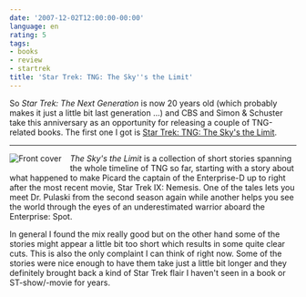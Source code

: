 ```yaml
---
date: '2007-12-02T12:00:00-00:00'
language: en
rating: 5
tags:
- books
- review
- startrek
title: 'Star Trek: TNG: The Sky''s the Limit'
---
```



So *Star Trek: The Next Generation* is now 20 years old (which probably
makes it just a little bit last generation ...) and CBS and Simon & Schuster
take this anniversary as an opportunity for releasing a couple of TNG-related
books. The first one I got is [Star Trek: TNG: The Sky's the Limit](http://www.simonsays.com/content/book.cfm?tab=24&pid=537604).


-------------------------------

<img src="http://zerokspot.com/uploads/skys_the_limit.jpg" alt="Front cover" style="float:left;margin:0 15px 15px 0" />

*The Sky's the Limit* is a collection of short stories spanning
the whole timeline of TNG so far, starting with a story about what happened
to make Picard the captain of the Enterprise-D up to right after the 
most recent movie, Star Trek IX: Nemesis. One of the tales lets you meet
Dr. Pulaski from the second season again while another helps you see
the world through the eyes of an underestimated warrior aboard the Enterprise:
Spot.

In general I found the mix really good but on the other hand some of the 
stories might appear a little bit too short which results in some quite 
clear cuts. This is also the only complaint I can think of right now. 
Some of the stories were nice enough to have them take just a little bit 
longer and they definitely brought back a kind of Star Trek flair I haven't
seen in a book or ST-show/-movie for years. 
